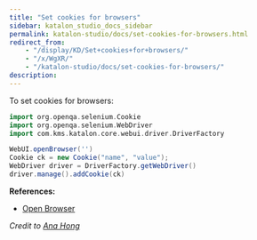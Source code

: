 ```yaml
---
title: "Set cookies for browsers"
sidebar: katalon_studio_docs_sidebar
permalink: katalon-studio/docs/set-cookies-for-browsers.html
redirect_from:
    - "/display/KD/Set+cookies+for+browsers/"
    - "/x/WgXR/"
    - "/katalon-studio/docs/set-cookies-for-browsers/"
description:
---
```

To set cookies for browsers:

```groovy
import org.openqa.selenium.Cookie
import org.openqa.selenium.WebDriver
import com.kms.katalon.core.webui.driver.DriverFactory

WebUI.openBrowser('')
Cookie ck = new Cookie("name", "value");
WebDriver driver = DriverFactory.getWebDriver()
driver.manage().addCookie(ck)
```

**References:**

*   [Open Browser](/display/KD/%5BWebUI%5D+Open+Browser)

_Credit to [Ana Hong](https://forum.katalon.com/discussion/4607/how-can-i-set-cookies-for-my-browsers-in-katalon#Comment_9644)_